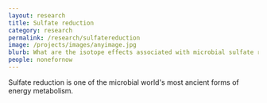 ```yaml
---
layout: research
title: Sulfate reduction
category: research
permalink: /research/sulfatereduction
image: /projects/images/anyimage.jpg
blurb: What are the isotope effects associated with microbial sulfate reduction?
people: nonefornow
---
```


Sulfate reduction is one of the microbial world's most ancient forms of energy metabolism. 